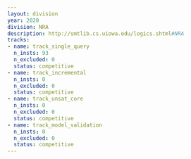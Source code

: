 ```yaml
---
layout: division
year: 2020
division: NRA
description: http://smtlib.cs.uiowa.edu/logics.shtml#NRA
tracks:
- name: track_single_query
  n_insts: 93
  n_excluded: 0
  status: competitive
- name: track_incremental
  n_insts: 0
  n_excluded: 0
  status: competitive
- name: track_unsat_core
  n_insts: 0
  n_excluded: 0
  status: competitive
- name: track_model_validation
  n_insts: 0
  n_excluded: 0
  status: competitive
---
```


